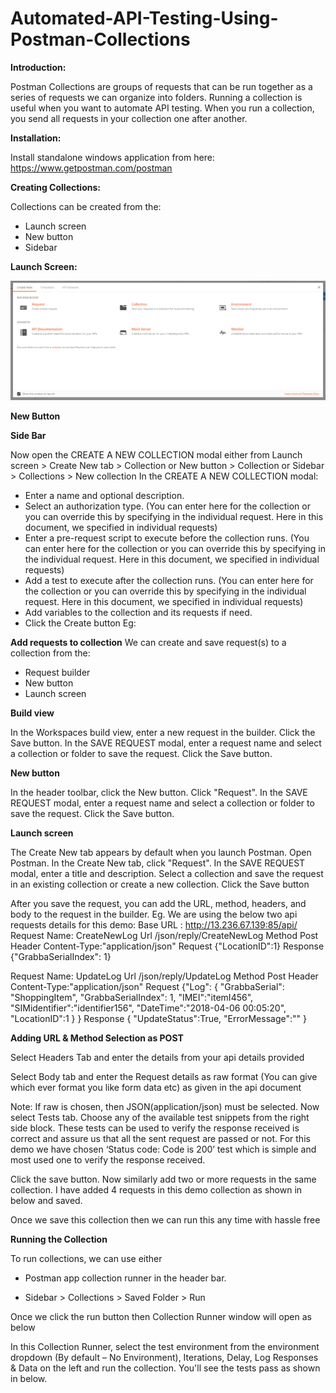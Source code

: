 # Automated-API-Testing-Using-Postman-Collections

**Introduction:**

Postman Collections are groups of requests that can be run together as a series of requests we can organize into folders.
Running a collection is useful when you want to automate API testing. When you run a collection, you send all requests in your collection one after another.

**Installation:**

Install standalone windows application from here: https://www.getpostman.com/postman

**Creating Collections:**

Collections can be created from the:
- Launch screen
- New button
- Sidebar

**Launch Screen:**

![alt text](https://github.com/TSQAteam/Automated-API-Testing-Using-Postman-Collections/blob/master/Screens/LS.png)

**New Button**

**Side Bar**

Now open the CREATE A NEW COLLECTION modal either from Launch screen > Create New tab > Collection or New button > Collection or Sidebar > Collections > New collection
In the CREATE A NEW COLLECTION modal:
-	Enter a name and optional description.
-	Select an authorization type. (You can enter here for the collection or you can override this by specifying in the individual request. Here in this document, we specified in individual requests)
-	Enter a pre-request script to execute before the collection runs. (You can enter here for the collection or you can override this by specifying in the individual request. Here in this document, we specified in individual requests)
-	Add a test to execute after the collection runs. (You can enter here for the collection or you can override this by specifying in the individual request. Here in this document, we specified in individual requests)
-	Add variables to the collection and its requests if need.
-	Click the Create button
Eg:

**Add requests to collection**
We can create and save request(s) to a collection from the:
-	Request builder
-	New button
-	Launch screen

**Build view**

In the Workspaces build view, enter a new request in the builder.
Click the Save button.
In the SAVE REQUEST modal, enter a request name and select a collection or folder to save the request.
Click the Save button.

**New button**

In the header toolbar, click the New button.
Click "Request".
In the SAVE REQUEST modal, enter a request name and select a collection or folder to save the request.
Click the Save button.

**Launch screen**

The Create New tab appears by default when you launch Postman.
Open Postman.
In the Create New tab, click "Request".
In the SAVE REQUEST modal, enter a title and description.
Select a collection and save the request in an existing collection or create a new collection.
Click the Save button


After you save the request, you can add the URL, method, headers, and body to the request in the builder.
Eg.
We are using the below two api requests details for this demo:
Base URL : http://13.236.67.139:85/api/ 
Request Name: CreateNewLog
Url	/json/reply/CreateNewLog
Method	Post
Header	Content-Type:"application/json"
Request	{"LocationID":1}
Response	{"GrabbaSerialIndex": 1}

Request Name: UpdateLog
Url	/json/reply/UpdateLog
Method	Post
Header	Content-Type:"application/json"
Request	{"Log":
{
"GrabbaSerial": "ShoppingItem",
"GrabbaSerialIndex": 1,
"IMEI":"itemI456",
"SIMidentifier":"identifier156",
"DateTime":"2018-04-06 00:05:20",
"LocationID":1
}
}
Response	{ "UpdateStatus":True, "ErrorMessage":"" }


**Adding URL & Method Selection as POST**


Select Headers Tab and enter the details from your api details provided


Select Body tab and enter the Request details as raw format (You can give which ever format you like form data etc) as given in the api document

Note: If raw is chosen, then JSON(application/json) must be selected.
Now select Tests tab. Choose any of the available test snippets from the right side block. These tests can be used to verify the response received is correct and assure us that all the sent request are passed or not.
For this demo we have chosen ‘Status code: Code is 200’ test which is simple and most used one to verify the response received.


Click the save button.
Now similarly add two or more requests in the same collection. I have added 4 requests in this demo collection as shown in below and saved.


Once we save this collection then we can run this any time with hassle free



**Running the Collection**

To run collections, we can use either
-	Postman app collection runner in the header bar.

-	Sidebar > Collections > Saved Folder > Run


Once we click the run button then Collection Runner window will open as below

In this Collection Runner, select the test environment from the environment dropdown (By default – No Environment), Iterations, Delay, Log Responses & Data on the left and run the collection. You'll see the tests pass as shown in below.







